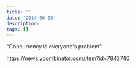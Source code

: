 ```yaml
---
title: ''
date: '2014-06-03'
description:
tags: []
---
```


"Concurrency is everyone's problem"

https://news.ycombinator.com/item?id=7842746
